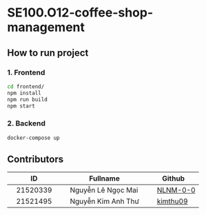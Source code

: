 # SE100.O12-coffee-shop-management

## How to run project

### 1. Frontend

```bash
cd frontend/
npm install
npm run build
npm start
```

### 2. Backend

```bash
docker-compose up
```

## Contributors

| ID                                           | Fullname                                               | Github                                                    |
| -------------------------------------------- | ------------------------------------------------------ | --------------------------------------------------------- |
| &nbsp;&nbsp;&nbsp;21520339&nbsp;&nbsp;&nbsp; | &nbsp;&nbsp;&nbsp;Nguyễn Lê Ngọc Mai&nbsp;&nbsp;&nbsp; | &nbsp;&nbsp;&nbsp;[NLNM-0-0](https://github.com/NLNM-0-0) |
| &nbsp;&nbsp;&nbsp;21521495&nbsp;&nbsp;&nbsp; | &nbsp;&nbsp;&nbsp;Nguyễn Kim Anh Thư&nbsp;&nbsp;&nbsp; | &nbsp;&nbsp;&nbsp;[kimthu09](https://github.com/kimthu09) |
